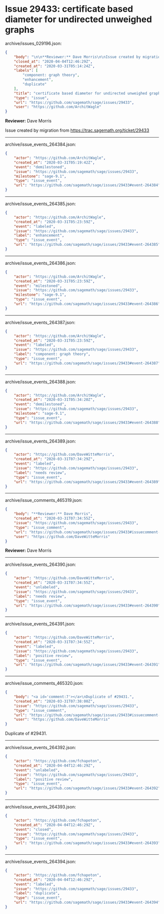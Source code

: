 # Issue 29433: certificate based diameter for undirected unweighed graphs

archive/issues_029196.json:
```json
{
    "body": "\n\n**Reviewer:** Dave Morris\n\nIssue created by migration from https://trac.sagemath.org/ticket/29433\n\n",
    "closed_at": "2020-04-04T12:46:29Z",
    "created_at": "2020-03-31T05:14:24Z",
    "labels": [
        "component: graph theory",
        "enhancement",
        "duplicate"
    ],
    "title": "certificate based diameter for undirected unweighed graphs",
    "type": "issue",
    "url": "https://github.com/sagemath/sage/issues/29433",
    "user": "https://github.com/ArchitWagle"
}
```


**Reviewer:** Dave Morris

Issue created by migration from https://trac.sagemath.org/ticket/29433





---

archive/issue_events_264384.json:
```json
{
    "actor": "https://github.com/ArchitWagle",
    "created_at": "2020-03-31T05:19:42Z",
    "event": "demilestoned",
    "issue": "https://github.com/sagemath/sage/issues/29433",
    "milestone": "sage-9.1",
    "type": "issue_event",
    "url": "https://github.com/sagemath/sage/issues/29433#event-264384"
}
```



---

archive/issue_events_264385.json:
```json
{
    "actor": "https://github.com/ArchitWagle",
    "created_at": "2020-03-31T05:23:59Z",
    "event": "labeled",
    "issue": "https://github.com/sagemath/sage/issues/29433",
    "label": "enhancement",
    "type": "issue_event",
    "url": "https://github.com/sagemath/sage/issues/29433#event-264385"
}
```



---

archive/issue_events_264386.json:
```json
{
    "actor": "https://github.com/ArchitWagle",
    "created_at": "2020-03-31T05:23:59Z",
    "event": "milestoned",
    "issue": "https://github.com/sagemath/sage/issues/29433",
    "milestone": "sage-9.1",
    "type": "issue_event",
    "url": "https://github.com/sagemath/sage/issues/29433#event-264386"
}
```



---

archive/issue_events_264387.json:
```json
{
    "actor": "https://github.com/ArchitWagle",
    "created_at": "2020-03-31T05:23:59Z",
    "event": "labeled",
    "issue": "https://github.com/sagemath/sage/issues/29433",
    "label": "component: graph theory",
    "type": "issue_event",
    "url": "https://github.com/sagemath/sage/issues/29433#event-264387"
}
```



---

archive/issue_events_264388.json:
```json
{
    "actor": "https://github.com/ArchitWagle",
    "created_at": "2020-03-31T05:34:20Z",
    "event": "demilestoned",
    "issue": "https://github.com/sagemath/sage/issues/29433",
    "milestone": "sage-9.1",
    "type": "issue_event",
    "url": "https://github.com/sagemath/sage/issues/29433#event-264388"
}
```



---

archive/issue_events_264389.json:
```json
{
    "actor": "https://github.com/DaveWitteMorris",
    "created_at": "2020-03-31T07:34:29Z",
    "event": "labeled",
    "issue": "https://github.com/sagemath/sage/issues/29433",
    "label": "needs review",
    "type": "issue_event",
    "url": "https://github.com/sagemath/sage/issues/29433#event-264389"
}
```



---

archive/issue_comments_465319.json:
```json
{
    "body": "**Reviewer:** Dave Morris",
    "created_at": "2020-03-31T07:34:55Z",
    "issue": "https://github.com/sagemath/sage/issues/29433",
    "type": "issue_comment",
    "url": "https://github.com/sagemath/sage/issues/29433#issuecomment-465319",
    "user": "https://github.com/DaveWitteMorris"
}
```

**Reviewer:** Dave Morris



---

archive/issue_events_264390.json:
```json
{
    "actor": "https://github.com/DaveWitteMorris",
    "created_at": "2020-03-31T07:34:55Z",
    "event": "unlabeled",
    "issue": "https://github.com/sagemath/sage/issues/29433",
    "label": "needs review",
    "type": "issue_event",
    "url": "https://github.com/sagemath/sage/issues/29433#event-264390"
}
```



---

archive/issue_events_264391.json:
```json
{
    "actor": "https://github.com/DaveWitteMorris",
    "created_at": "2020-03-31T07:34:55Z",
    "event": "labeled",
    "issue": "https://github.com/sagemath/sage/issues/29433",
    "label": "positive review",
    "type": "issue_event",
    "url": "https://github.com/sagemath/sage/issues/29433#event-264391"
}
```



---

archive/issue_comments_465320.json:
```json
{
    "body": "<a id='comment:7'></a>\nDuplicate of #29431.",
    "created_at": "2020-03-31T07:38:00Z",
    "issue": "https://github.com/sagemath/sage/issues/29433",
    "type": "issue_comment",
    "url": "https://github.com/sagemath/sage/issues/29433#issuecomment-465320",
    "user": "https://github.com/DaveWitteMorris"
}
```

<a id='comment:7'></a>
Duplicate of #29431.



---

archive/issue_events_264392.json:
```json
{
    "actor": "https://github.com/fchapoton",
    "created_at": "2020-04-04T12:46:29Z",
    "event": "unlabeled",
    "issue": "https://github.com/sagemath/sage/issues/29433",
    "label": "positive review",
    "type": "issue_event",
    "url": "https://github.com/sagemath/sage/issues/29433#event-264392"
}
```



---

archive/issue_events_264393.json:
```json
{
    "actor": "https://github.com/fchapoton",
    "created_at": "2020-04-04T12:46:29Z",
    "event": "closed",
    "issue": "https://github.com/sagemath/sage/issues/29433",
    "type": "issue_event",
    "url": "https://github.com/sagemath/sage/issues/29433#event-264393"
}
```



---

archive/issue_events_264394.json:
```json
{
    "actor": "https://github.com/fchapoton",
    "created_at": "2020-04-04T12:46:29Z",
    "event": "labeled",
    "issue": "https://github.com/sagemath/sage/issues/29433",
    "label": "duplicate",
    "type": "issue_event",
    "url": "https://github.com/sagemath/sage/issues/29433#event-264394"
}
```
